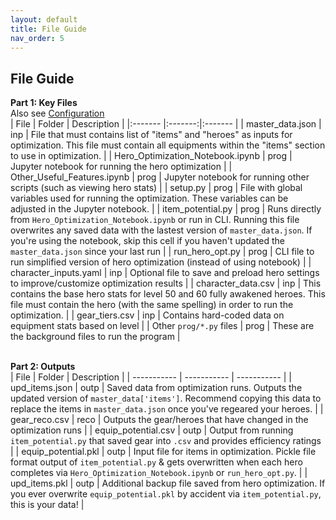 ```yaml
---
layout: default
title: File Guide
nav_order: 5
---
```


## File Guide

<b>Part 1:  Key Files </b>
<br> Also see [Configuration](input_file_setup.html)
<br>
| File | Folder | Description |
|:------- |:-------:|:------- |
| master_data.json | inp | File that must contains list of "items" and "heroes" as inputs for optimization.  This file must contain all equipments within the "items" section to use in optimization. |
| Hero_Optimization_Notebook.ipynb | prog | Jupyter notebook for running the hero optimization |
| Other_Useful_Features.ipynb | prog | Jupyter notebook for running other scripts (such as viewing hero stats) |
| setup.py | prog | File with global variables used for running the optimization.  These variables can be adjusted in the Jupyter notebook. |
| item_potential.py | prog | Runs directly from `Hero_Optimization_Notebook.ipynb` or run in CLI.  Running this file overwrites any saved data with the lastest version of `master_data.json`.  If you're using the notebook, skip this cell if you haven't updated the `master_data.json` since your last run |
| run_hero_opt.py | prog | CLI file to run simplified version of hero optimization (instead of using notebook) |
| character_inputs.yaml | inp | Optional file to save and preload hero settings to improve/customize optimization results |
| character_data.csv | inp | This contains the base hero stats for level 50 and 60 fully awakened heroes.  This file must contain the hero (with the same spelling) in order to run the optimization. |
| gear_tiers.csv | inp | Contains hard-coded data on equipment stats based on level |
| Other `prog/*.py` files | prog | These are the background files to run the program |

<br><b>Part 2:  Outputs </b>
<br>
| File | Folder | Description |
| ----------- | ----------- | ----------- |
| upd_items.json | outp | Saved data from optimization runs.  Outputs the updated version of `master_data['items']`.  Recommend copying this data to replace the items in `master_data.json` once you've regeared your heroes. |
| gear_reco.csv | reco | Outputs the gear/heroes that have changed in the optimization runs |
| equip_potential.csv | outp | Output from running `item_potential.py` that saved gear into `.csv` and provides efficiency ratings |
| equip_potential.pkl | outp | Input file for items in optimization.  Pickle file format output of `item_potential.py` & gets overwritten when each hero completes via `Hero_Optimization_Notebook.ipynb` or `run_hero_opt.py`. |
| upd_items.pkl | outp | Additional backup file saved from hero optimization. If you ever overwrite `equip_potential.pkl` by accident via `item_potential.py`, this is your data! |
